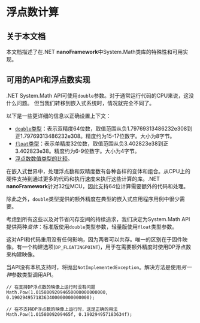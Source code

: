 # 浮点数计算

## 关于本文档

本文档描述了在.NET **nanoFramework**中System.Math类库的特殊性和可用实现。

## 可用的API和浮点数实现

.NET System.Math API可使用`double`参数。对于通常运行代码的CPU来说，这没什么问题。
但当我们转移到嵌入式系统时，情况就完全不同了。

以下是一些更详细的信息以正确设置上下文：

- [`double`类型](https://docs.microsoft.com/zh-cn/dotnet/api/system.double)：表示双精度64位数，取值范围从负1.79769313486232e308到正1.79769313486232e308。精度约为15-17位数字。大小为8字节。
- [`float`类型](https://docs.microsoft.com/zh-cn/dotnet/api/system.single)：表示单精度32位数，取值范围从负3.402823e38到正3.402823e38。精度约为6-9位数字。大小为4字节。
- [浮点数数值类型的比较](https://docs.microsoft.com/zh-cn/dotnet/csharp/language-reference/builtin-types/floating-point-numeric-types)。

在嵌入式世界中，处理浮点数和双精度数有各种各样的变体和组合。从CPU上的硬件支持到通过更多的代码和执行速度来执行这些计算的库。.NET **nanoFramework**针对32位MCU，因此支持64位计算需要额外的代码和处理。

除此之外，`double`类型提供的额外精度在典型的嵌入式应用程序用例中很少需要。

考虑到所有这些以及对节省闪存空间的持续追求，我们决定为System.Math API提供两种*变体*：标准版使用`double`类型参数，轻量版使用`float`类型参数。

这对API和代码重用没有任何影响，因为两者可以共存。唯一的区别在于固件映像。有一个构建选项(`DP_FLOATINGPOINT`)，用于在需要额外精度时使用DP浮点数来构建映像。

当API没有本机支持时，将抛出`NotImplementedException`。解决方法是使用*另一种*参数类型调用API。

```(csharp)
// 在支持DP浮点数的映像上运行时没有问题
Math.Pow(1.01580092094650000000000000, 0.19029495718363400000000000000);

// 在不支持DP浮点数的映像上运行时，这是正确的用法
Math.Pow(1.0158009209465f, 0.190294957183634f);
```